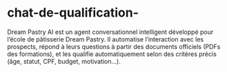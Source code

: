 # chat-de-qualification-
Dream Pastry AI est un agent conversationnel intelligent développé pour l’école de pâtisserie Dream Pastry. Il automatise l’interaction avec les prospects, répond à leurs questions à partir des documents officiels (PDFs des formations), et les qualifie automatiquement selon des critères précis (âge, statut, CPF, budget, motivation…). 
